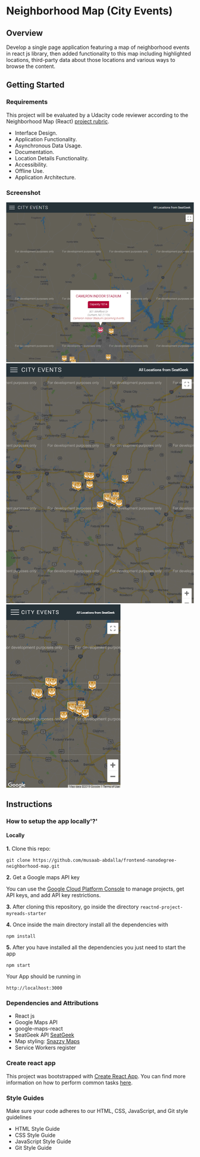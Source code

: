 # Neighborhood Map (City Events)

## Overview

Develop a single page application featuring a map of neighborhood events in react js library, then added functionality to this map including highlighted locations, third-party data about those locations and various ways to browse the content.

## Getting Started

### Requirements

This project will be evaluated by a Udacity code reviewer according to the Neighborhood Map (React) [project rubric](https://review.udacity.com/#!/rubrics/1351/view).

- Interface Design.
- Application Functionality.
- Asynchronous Data Usage.
- Documentation.
- Location Details Functionality.
- Accessibility.
- Offline Use.
- Application Architecture.

### Screenshot

![desktop](https://github.com/musaab-abdalla/frontend-nanodegree-neighborhood-map/blob/master/src/img/desktop.png?raw=true 'Desktop')![tablet](https://github.com/musaab-abdalla/frontend-nanodegree-neighborhood-map/blob/master/src/img/tablet.png?raw=true 'Tablet')![mobile](https://raw.githubusercontent.com/musaab-abdalla/frontend-nanodegree-neighborhood-map/master/src/img/mobile.png 'Mobile')

## Instructions

### How to setup the app locally'?'

#### Locally

**1.** Clone this repo:

```git
git clone https://github.com/musaab-abdalla/frontend-nanodegree-neighborhood-map.git
```

**2.** Get a Google maps API key

You can use the [Google Cloud Platform Console](https://console.cloud.google.com/google/maps-apis) to manage projects, get API keys, and add API key restrictions.

**3.** After cloning this repository, go inside the directory `reactnd-project-myreads-starter`

**4.** Once inside the main directory install all the dependencies with

```npm
npm install
```

**5.** After you have installed all the dependencies you just need to start the app

```npm
npm start
```

Your App should be running in

```localhost
http://localhost:3000
```

### Dependencies and Attributions

- React js
- Google Maps API
- google-maps-react
- SeatGeek API [SeatGeek](https://seatgeek.com)
- Map styling: [Snazzy Maps](https://snazzymaps.com/style/30/cobalt)
- Service Workers register

### Create react app

This project was bootstrapped with [Create React App](https://github.com/facebookincubator/create-react-app). You can find more information on how to perform common tasks [here](https://github.com/facebookincubator/create-react-app/blob/master/packages/react-scripts/template/README.md).

### Style Guides

Make sure your code adheres to our HTML, CSS, JavaScript, and Git style guidelines

- HTML Style Guide
- CSS Style Guide
- JavaScript Style Guide
- Git Style Guide
